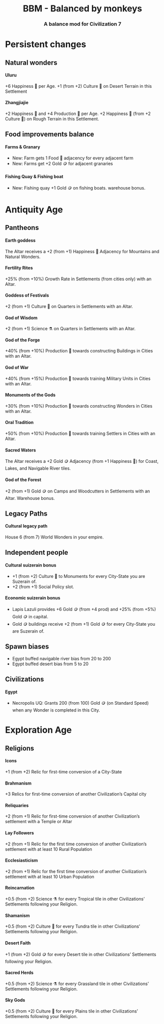 <center><h1>BBM - Balanced by monkeys</h1></center>
<center><h3>A balance mod for Civilization 7</h3></center>

# Persistent changes
## Natural wonders
#### Uluru
+6  Happiness :slightly_smiling_face: per Age. +1 (from +2) Culture :musical_note: on Desert Terrain in this Settlement

#### Zhangjiajie 
+2  Happiness :slightly_smiling_face: and +4 Production :hammer: per Age. +2  Happiness :slightly_smiling_face: (from +2 Culture :musical_note:) on Rough Terrain in this Settlement.

## Food improvements balance
#### Farms & Granary
- New: Farm gets 1 Food :corn: adjacency for every adjacent farm
- New: Farms get +2 Gold :coin: for adjacent granaries

#### Fishing Quay & Fishing boat
- New: Fishing quay +1 Gold :coin: on fishing boats. warehouse bonus.


# Antiquity Age
## Pantheons
#### Earth goddess
The Altar receives a +2 (from +1)  Happiness :slightly_smiling_face: Adjacency for Mountains and Natural Wonders.

#### Fertility Rites
+25% (from +10%) Growth Rate in Settlements (from cities only) with an Altar.

#### Goddess of Festivals
+2 (from +1) Culture :musical_note: on Quarters in Settlements with an Altar.

#### God of Wisdom
+2 (from +1) Science :alembic: on Quarters in Settlements with an Altar.

#### God of the Forge
+40% (from +10%) Production :hammer: towards constructing Buildings in Cities with an Altar.

#### God of War
+40% (from +15%) Production :hammer: towards training Military Units in Cities with an Altar.

#### Monuments of the Gods
+30% (from +10%) Production :hammer: towards constructing Wonders in Cities with an Altar.

#### Oral Tradition
+50% (from +10%) Production :hammer: towards training Settlers in Cities with an Altar.

#### Sacred Waters
The Altar receives a +2 Gold :coin: Adjacency (from +1  Happiness :slightly_smiling_face:) for Coast, Lakes, and Navigable River tiles.

#### God of the Forest
+2 (from +1) Gold :coin: on Camps and Woodcutters in Settlements with an Altar. Warehouse bonus.

## Legacy Paths
#### Cultural legacy path
House 6 (from 7) World Wonders in your empire. 

## Independent people
#### Cultural suizerain bonus
- +1 (from +2) Culture :musical_note: to Monuments for every City-State you are Suzerain of.
- +2 (from +1) Social Policy slot.

#### Economic suizerain bonus
- Lapis Lazuli provides +6 Gold :coin: (from +4 prod) and +25% (from +5%) Gold :coin: in capital.
- Gold :coin: buildings receive +2 (from +1) Gold :coin: for every City-State you are Suzerain of.

## Spawn biases
- Egypt buffed navigable river bias from 20 to 200
- Egypt buffed desert bias from 5 to 20

## Civilizations
#### Egypt
- Necropolis UQ: Grants 200 (from 100) Gold :coin: (on Standard Speed) when any Wonder is completed in this City.

# Exploration Age
## Religions
#### Icons
+1 (from +2) Relic for first-time conversion of a City-State

#### Brahmanism
+3 Relics for first-time conversion of another Civilization’s Capital city

#### Reliquaries
+2 (from +1) Relic for first-time conversion of another Civilization’s settlement with a Temple or Altar

#### Lay Followers
+2 (from +1) Relic for the first time conversion of another Civilization’s settlement with at least 10 Rural Population

#### Ecclesiasticism
+2 (from +1) Relic for the first time conversion of another Civilization’s settlement with at least 10 Urban Population

#### Reincarnation
+0.5 (from +2) Science :alembic: for every Tropical tile in other Civilizations’ Settlements following your Religion.

#### Shamanism
+0.5 (from +2) Culture :musical_note: for every Tundra tile in other Civilizations’ Settlements following your Religion.

#### Desert Faith
+1 (from +2) Gold :coin: for every Desert tile in other Civilizations’ Settlements following your Religion.

#### Sacred Herds
+0.5 (from +2) Science :alembic: for every Grassland tile in other Civilizations’ Settlements following your Religion.

#### Sky Gods
+0.5 (from +2) Culture :musical_note: for every Plains tile in other Civilizations’ Settlements following your Religion.